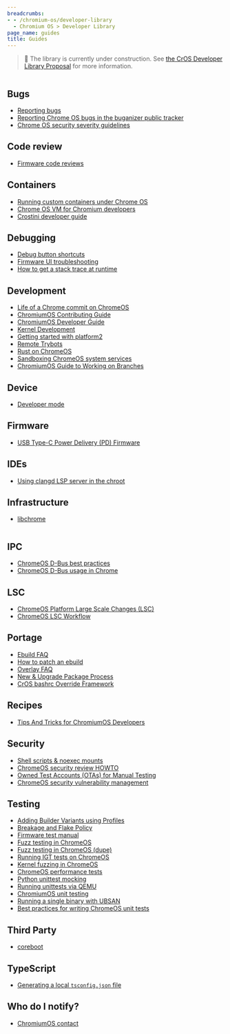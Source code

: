 ```yaml
---
breadcrumbs:
- - /chromium-os/developer-library
  - Chromium OS > Developer Library
page_name: guides
title: Guides
---
```


> 🚧 The library is currently under construction. See
> [the CrOS Developer Library Proposal](/chromium-os/developer-library/proposal)
> for more information.

<div class="two-column-container">
<div class="column">

## Bugs

* [Reporting bugs](/chromium-os/developer-library/guides/bugs/reporting-bugs)
* [Reporting Chrome OS bugs in the buganizer public tracker](/chromium-os/developer-library/guides/bugs/platform-public-tracker)
* [Chrome OS security severity guidelines](/chromium-os/developer-library/guides/bugs/security-severity-guidelines)

## Code review

* [Firmware code reviews](/chromium-os/developer-library/guides/code-review/firmware-code-reviews)

## Containers

* [Running custom containers under Chrome OS](/chromium-os/developer-library/guides/containers/containers-and-vms)
* [Chrome OS VM for Chromium developers](/chromium-os/developer-library/guides/containers/cros-vm)
* [Crostini developer guide](/chromium-os/developer-library/guides/containers/crostini-developer-guide)

## Debugging

* [Debug button shortcuts](/chromium-os/developer-library/guides/debugging/debug-buttons)
* [Firmware UI troubleshooting](/chromium-os/developer-library/guides/debugging/firmware-ui)
* [How to get a stack trace at runtime](/chromium-os/developer-library/guides/debugging/stack-traces)

## Development

* [Life of a Chrome commit on ChromeOS](/chromium-os/developer-library/guides/development/chrome-commit-pipeline)
* [ChromiumOS Contributing Guide](/chromium-os/developer-library/guides/development/contributing)
* [ChromiumOS Developer Guide](/chromium-os/developer-library/guides/development/developer-guide)
* [Kernel Development](/chromium-os/developer-library/guides/development/kernel-development)
* [Getting started with platform2](/chromium-os/developer-library/guides/development/platform2-primer)
* [Remote Trybots](/chromium-os/developer-library/guides/development/remote-trybots)
* [Rust on ChromeOS](/chromium-os/developer-library/guides/development/rust-on-cros)
* [Sandboxing ChromeOS system services](/chromium-os/developer-library/guides/development/sandboxing)
* [ChromiumOS Guide to Working on Branches](/chromium-os/developer-library/guides/development/work-on-branch)

## Device

* [Developer mode](/chromium-os/developer-library/guides/device/developer-mode)

## Firmware

* [USB Type-C Power Delivery (PD) Firmware](/chromium-os/developer-library/guides/firmware/pd-firmware-update)

## IDEs

* [Using clangd LSP server in the chroot](/chromium-os/developer-library/guides/ides/chroot-clangd-guide)

## Infrastructure

* [libchrome](/chromium-os/developer-library/guides/infrastructure/libchrome)

</div>
<div class="column">

## IPC

* [ChromeOS D-Bus best practices](/chromium-os/developer-library/guides/ipc/dbus-best-practices)
* [ChromeOS D-Bus usage in Chrome](/chromium-os/developer-library/guides/ipc/dbus-in-chrome)

## LSC

* [ChromeOS Platform Large Scale Changes (LSC)](/chromium-os/developer-library/guides/lsc/large-scale-changes)
* [ChromeOS LSC Workflow](/chromium-os/developer-library/guides/lsc/large-scale-changes)

## Portage

* [Ebuild FAQ](/chromium-os/developer-library/guides/portage/ebuild-faq)
* [How to patch an ebuild](/chromium-os/developer-library/guides/portage/how-to-patch-an-ebuild)
* [Overlay FAQ](/chromium-os/developer-library/guides/portage/overlay-faq)
* [New & Upgrade Package Process](/chromium-os/developer-library/guides/portage/package-upgrade-process)
* [CrOS bashrc Override Framework](/chromium-os/developer-library/guides/portage/profile-bashrc)

## Recipes

* [Tips And Tricks for ChromiumOS Developers](/chromium-os/developer-library/guides/recipes/tips-and-tricks)

## Security

* [Shell scripts & noexec mounts](/chromium-os/developer-library/guides/security/noexec-shell-scripts)
* [ChromeOS security review HOWTO](/chromium-os/developer-library/guides/security/security-review-howto)
* [Owned Test Accounts (OTAs) for Manual Testing](/chromium-os/developer-library/guides/security/test-accounts)
* [ChromeOS security vulnerability management](/chromium-os/developer-library/guides/security/vulnerability-management)

## Testing

* [Adding Builder Variants using Profiles](/chromium-os/developer-library/guides/testing/adding-builder-variants)
* [Breakage and Flake Policy](/chromium-os/developer-library/guides/testing/breakages-and-flakes)
* [Firmware test manual](/chromium-os/developer-library/guides/testing/firmware-test-manual)
* [Fuzz testing in ChromeOS](/chromium-os/developer-library/guides/testing/fuzzing)
* [Fuzz testing in ChromeOS (dupe)](/chromium-os/developer-library/guides/testing/fuzzing-main)
* [Running IGT tests on ChromeOS](/chromium-os/developer-library/guides/testing/igt)
* [Kernel fuzzing in ChromeOS](/chromium-os/developer-library/guides/testing/kernel-fuzzing)
* [ChromeOS performance tests](/chromium-os/developer-library/guides/testing/performance)
* [Python unittest mocking](/chromium-os/developer-library/guides/testing/python-mock)
* [Running unittests via QEMU](/chromium-os/developer-library/guides/testing/qemu-unit-tests-design)
* [ChromiumOS unit testing](/chromium-os/developer-library/guides/testing/running-unit-tests)
* [Running a single binary with UBSAN](/chromium-os/developer-library/guides/testing/single-binary-ubsan)
* [Best practices for writing ChromeOS unit tests](/chromium-os/developer-library/guides/testing/unit-tests)

## Third Party

* [coreboot](/chromium-os/developer-library/guides/third-party/coreboot)

## TypeScript

* [Generating a local `tsconfig.json` file](/chromium-os/developer-library/guides/typescript/generating-local-tsconfig)

## Who do I notify?

* [ChromiumOS contact](/chromium-os/developer-library/guides/who-do-i-notify/contact)

</div>
</div>
